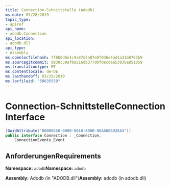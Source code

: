 ```yaml
---
title: Connection-Schnittstelle (Adodb)
ms.date: 03/28/2019
topic_type:
- apiref
api_name:
- adodb.Connection
api_location:
- adodb.dll
api_type:
- Assembly
ms.openlocfilehash: 7f8b6d6e1c9a87e5a87e0f036e4ad1a31b8763b9
ms.sourcegitcommit: d938c39afb9216db377d0f0ecdaa53936a851059
ms.translationtype: MT
ms.contentlocale: de-DE
ms.lasthandoff: 03/29/2019
ms.locfileid: "58635559"
---
```

# <a name="connection-interface"></a><span data-ttu-id="8200d-102">Connection-Schnittstelle</span><span class="sxs-lookup"><span data-stu-id="8200d-102">Connection Interface</span></span>

```csharp
[GuidAttribute("00000550-0000-0010-8000-00AA006D2EA4")]
public interface Connection : _Connection, 
    ConnectionEvents_Event
```

## <a name="requirements"></a><span data-ttu-id="8200d-103">Anforderungen</span><span class="sxs-lookup"><span data-stu-id="8200d-103">Requirements</span></span>

<span data-ttu-id="8200d-104">**Namespace:** `adodb`</span><span class="sxs-lookup"><span data-stu-id="8200d-104">**Namespace:** `adodb`</span></span>

<span data-ttu-id="8200d-105">**Assembly:** Adodb (in "ADODB.dll")</span><span class="sxs-lookup"><span data-stu-id="8200d-105">**Assembly:** adodb (in adodb.dll)</span></span>
